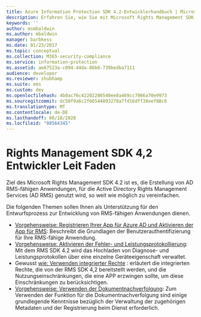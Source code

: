 ```yaml
---
title: Azure Information Protection SDK 4.2-Entwicklerhandbuch | Microsoft-Dokumentation
description: Erfahren Sie, wie Sie mit Microsoft Rights Management SDK 4,2 AD RMS aktivierte Anwendungen erstellen können, die Active Directory Rechte Verwaltungsdienste (AD RMS) nutzen.
keywords: ''
author: msmbaldwin
ms.author: mbaldwin
manager: barbkess
ms.date: 01/23/2017
ms.topic: conceptual
ms.collection: M365-security-compliance
ms.service: information-protection
ms.assetid: ae67523a-c094-44da-86b8-739bedba7111
audience: developer
ms.reviewer: shubhamp
ms.suite: ems
ms.custom: dev
ms.openlocfilehash: 4b0ac76c42202286540ee8a469cc7066a70e9973
ms.sourcegitcommit: dc50f9a6c2f66544893278a7fd16dff38eef88c6
ms.translationtype: MT
ms.contentlocale: de-DE
ms.lasthandoff: 08/18/2020
ms.locfileid: "88564345"
---
```

# <a name="rights-management-sdk42-developer-guidance"></a>Rights Management SDK 4,2 Entwickler Leit Faden

Ziel des Microsoft Rights Management SDK 4.2 ist es, die Erstellung von AD RMS-fähigen Anwendungen, für die Active Directory Rights Management Services (AD RMS) genutzt wird, so weit wie möglich zu vereinfachen.

Die folgenden Themen sollen Ihnen als Unterstützung für den Entwurfsprozess zur Entwicklung von RMS-fähigen Anwendungen dienen.

- [Vorgehensweise: Registrieren Ihrer App für Azure AD und Aktivieren der App für RMS](authentication-integration.md): Beschreibt die Grundlagen der Benutzerauthentifizierung für Ihre RMS-fähige Anwendung.
- [Vorgehensweise: Aktivieren der Fehler- und Leistungsprotokollierung](enabling-logging.md): Mit dem RMS SDK 4.2 wird das Hochladen von Diagnose- und Leistungsprotokollen über eine einzelne Geräteeigenschaft verwaltet.
- Gewusst [wie: Verwenden integrierter Rechte](built-in-rights-usage-restriction-reference.md) : erläutert die integrierten Rechte, die von der RMS SDK 4,2 bereitstellt werden, und die Nutzungseinschränkungen, die eine APP erzwingen sollte, um diese Einschränkungen zu berücksichtigen.
- [Vorgehensweise: Verwenden der Dokumentnachverfolgung](how-to-use-document-tracking.md): Zum Verwenden der Funktion für die Dokumentnachverfolgung sind einige grundlegende Kenntnisse bezüglich der Verwaltung der zugehörigen Metadaten und der Registrierung beim Dienst erforderlich.
